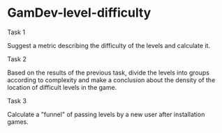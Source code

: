 # GamDev-level-difficulty
Task 1

Suggest a metric describing the difficulty of the levels and calculate it.


Task 2

Based on the results of the previous task, divide the levels into groups according to complexity and
make a conclusion about the density of the location of difficult levels in the game.

Task 3 

Calculate a "funnel" of passing levels by a new user after installation games.
